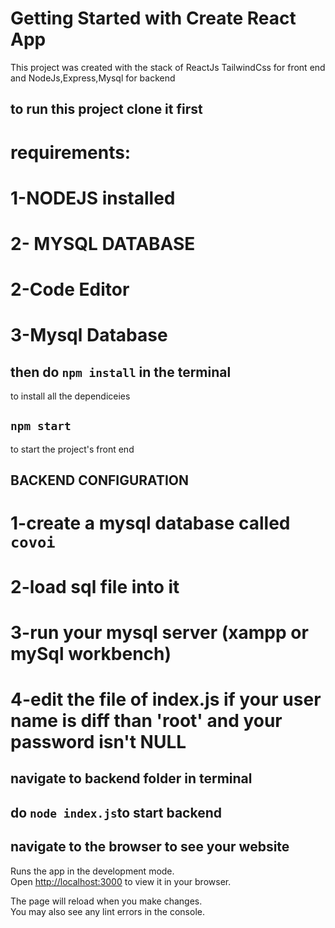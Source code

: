 # Getting Started with Create React App
This project was created with the stack of ReactJs TailwindCss for front end and NodeJs,Express,Mysql for backend
## to run this project clone it first
# requirements:
# 1-NODEJS installed 
 # 2- MYSQL DATABASE
# 2-Code Editor
# 3-Mysql Database
## then do `npm install` in the terminal
to install all the dependiceies
## `npm start`
to start the project's front end
## BACKEND CONFIGURATION
# 1-create a mysql database called `covoi`
# 2-load sql file into it 
# 3-run your mysql server (xampp or mySql workbench)
# 4-edit the file of index.js if your user name is diff than 'root' and your password isn't NULL
## navigate to backend folder in terminal 
## do `node index.js`to start backend
## navigate to the browser to see your website


Runs the app in the development mode.\
Open [http://localhost:3000](http://localhost:3000) to view it in your browser.

The page will reload when you make changes.\
You may also see any lint errors in the console.

